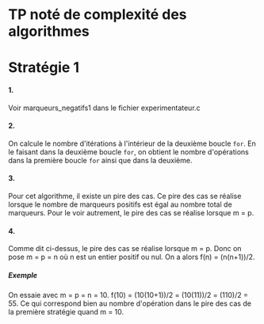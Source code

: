 # TP noté de complexité des algorithmes

# Stratégie 1

#### 1.
Voir marqueurs_negatifs1 dans le fichier experimentateur.c

#### 2.
On calcule le nombre d'itérations à l'intérieur de la deuxième boucle `for`. En le faisant dans la deuxième boucle `for`, on obtient le nombre d'opérations dans la première boucle `for` ainsi que dans la deuxième.

#### 3.
Pour cet algorithme, il existe un pire des cas. Ce pire des cas se réalise lorsque le nombre de marqueurs positifs est égal au nombre total de marqueurs. Pour le voir autrement, le pire des cas se réalise lorsque m = p.

#### 4.
Comme dit ci-dessus, le pire des cas se réalise lorsque m = p. Donc on pose m = p = n où n est un entier positif ou nul.
On a alors f(n) = (n(n+1))/2.
##### Exemple
On essaie avec m = p = n = 10. f(10) = (10(10+1))/2 = (10(11))/2 = (110)/2 = 55. Ce qui correspond bien au nombre d'opération dans le pire des cas de la première stratégie quand m = 10.
